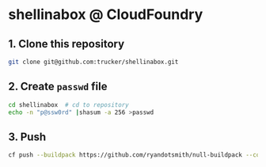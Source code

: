 # shellinabox @ CloudFoundry

## 1. Clone this repository

```bash
git clone git@github.com:trucker/shellinabox.git
```

## 2. Create `passwd` file

```bash
cd shellinabox  # cd to repository
echo -n "p@ssw0rd" |shasum -a 256 >passwd
```

## 3. Push

```bash
cf push --buildpack https://github.com/ryandotsmith/null-buildpack --command ./run
```

